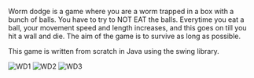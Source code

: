 Worm dodge is a game where you are a worm trapped in a box with a bunch of balls. You have to try to NOT EAT the balls.
Everytime you eat a ball, your movement speed and length increases, and this goes on till you hit a wall and die. The aim of the game is to survive as long as possible.

This game is written from scratch in Java using the swing library.

![WD1](https://user-images.githubusercontent.com/63964405/127646877-3635406a-a3b3-4cba-83a1-a06a41c6586b.png)
![WD2](https://user-images.githubusercontent.com/63964405/127646890-9bc063b0-faf1-4049-96fc-4dbcf171e7aa.png)
![WD3](https://user-images.githubusercontent.com/63964405/127646898-d23374cc-c9c1-4f69-a4ce-7ae51bc70341.png)


